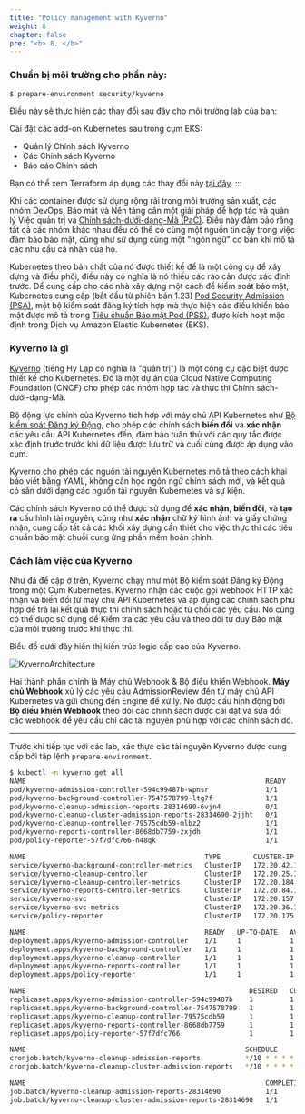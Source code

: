 ```yaml
---
title: "Policy management with Kyverno"
weight: 8
chapter: false
pre: "<b> 8. </b>"
---
```


### Chuẩn bị môi trường cho phần này:

```bash timeout=300 wait=30
$ prepare-environment security/kyverno
```

Điều này sẽ thực hiện các thay đổi sau đây cho môi trường lab của bạn:

Cài đặt các add-on Kubernetes sau trong cụm EKS:

- Quản lý Chính sách Kyverno
- Các Chính sách Kyverno
- Báo cáo Chính sách

Bạn có thể xem Terraform áp dụng các thay đổi này [tại đây](https://github.com/aws-samples/eks-workshop-v2/tree/main/manifests/modules/security/kyverno/.workshop/terraform).
:::

Khi các container được sử dụng rộng rãi trong môi trường sản xuất, các nhóm DevOps, Bảo mật và Nền tảng cần một giải pháp để hợp tác và quản lý Việc quản trị và [Chính sách-dưới-dạng-Mã (PaC)](https://aws.github.io/aws-eks-best-practices/security/docs/pods/#policy-as-code-pac). Điều này đảm bảo rằng tất cả các nhóm khác nhau đều có thể có cùng một nguồn tin cậy trong việc đảm bảo bảo mật, cũng như sử dụng cùng một "ngôn ngữ" cơ bản khi mô tả các nhu cầu cá nhân của họ.

Kubernetes theo bản chất của nó được thiết kế để là một công cụ để xây dựng và điều phối, điều này có nghĩa là nó thiếu các rào cản được xác định trước. Để cung cấp cho các nhà xây dựng một cách để kiểm soát bảo mật, Kubernetes cung cấp (bắt đầu từ phiên bản 1.23) [Pod Security Admission (PSA)](https://kubernetes.io/docs/concepts/security/pod-security-admission/), một bộ kiểm soát đăng ký tích hợp mà thực hiện các điều khiển bảo mật được mô tả trong [Tiêu chuẩn Bảo mật Pod (PSS)](https://kubernetes.io/docs/concepts/security/pod-security-standards/), được kích hoạt mặc định trong Dịch vụ Amazon Elastic Kubernetes (EKS).

### Kyverno là gì

[Kyverno](https://kyverno.io/) (tiếng Hy Lạp có nghĩa là "quản trị") là một công cụ đặc biệt được thiết kế cho Kubernetes. Đó là một dự án của Cloud Native Computing Foundation (CNCF) cho phép các nhóm hợp tác và thực thi Chính sách-dưới-dạng-Mã.

Bộ động lực chính của Kyverno tích hợp với máy chủ API Kubernetes như [Bộ kiểm soát Đăng ký Động](https://kubernetes.io/docs/reference/access-authn-authz/extensible-admission-controllers/), cho phép các chính sách **biến đổi** và **xác nhận** các yêu cầu API Kubernetes đến, đảm bảo tuân thủ với các quy tắc được xác định trước trước khi dữ liệu được lưu trữ và cuối cùng được áp dụng vào cụm.

Kyverno cho phép các nguồn tài nguyên Kubernetes mô tả theo cách khai báo viết bằng YAML, không cần học ngôn ngữ chính sách mới, và kết quả có sẵn dưới dạng các nguồn tài nguyên Kubernetes và sự kiện.

Các chính sách Kyverno có thể được sử dụng để **xác nhận**, **biến đổi**, và **tạo ra** cấu hình tài nguyên, cũng như **xác nhận** chữ ký hình ảnh và giấy chứng nhận, cung cấp tất cả các khối xây dựng cần thiết cho việc thực thi các tiêu chuẩn bảo mật chuỗi cung ứng phần mềm hoàn chỉnh.

### Cách làm việc của Kyverno

Như đã đề cập ở trên, Kyverno chạy như một Bộ kiểm soát Đăng ký Động trong một Cụm Kubernetes. Kyverno nhận các cuộc gọi webhook HTTP xác nhận và biến đổi từ máy chủ API Kubernetes và áp dụng các chính sách phù hợp để trả lại kết quả thực thi chính sách hoặc từ chối các yêu cầu. Nó cũng có thể được sử dụng để Kiểm tra các yêu cầu và theo dõi tư duy Bảo mật của môi trường trước khi thực thi.

Biểu đồ dưới đây hiển thị kiến trúc logic cấp cao của Kyverno.

![KyvernoArchitecture](assets/ky-arch.png)

Hai thành phần chính là Máy chủ Webhook & Bộ điều khiển Webhook. **Máy chủ Webhook** xử lý các yêu cầu AdmissionReview đến từ máy chủ API Kubernetes và gửi chúng đến Engine để xử lý. Nó được cấu hình động bởi **Bộ điều khiển Webhook** theo dõi các chính sách được cài đặt và sửa đổi các webhook để yêu cầu chỉ các tài nguyên phù hợp với các chính sách đó.

---

Trước khi tiếp tục với các lab, xác thực các tài nguyên Kyverno được cung cấp bởi tập lệnh `prepare-environment`.

```bash
$ kubectl -n kyverno get all
NAME                                                           READY   STATUS      RESTARTS   AGE
pod/kyverno-admission-controller-594c99487b-wpnsr              1/1     Running     0          8m15s
pod/kyverno-background-controller-7547578799-ltg7f             1/1     Running     0          8m15s
pod/kyverno-cleanup-admission-reports-28314690-6vjn4           0/1     Completed   0          3m20s
pod/kyverno-cleanup-cluster-admission-reports-28314690-2jjht   0/1     Completed   0          3m20s
pod/kyverno-cleanup-controller-79575cdb59-mlbz2                1/1     Running     0          8m15s
pod/kyverno-reports-controller-8668db7759-zxjdh                1/1     Running     0          8m15s
pod/policy-reporter-57f7dfc766-n48qk                           1/1     Running     0          7m53s

NAME                                            TYPE        CLUSTER-IP       EXTERNAL-IP   PORT(S)    AGE
service/kyverno-background-controller-metrics   ClusterIP   172.20.42.104    <none>        8000/TCP   8m16s
service/kyverno-cleanup-controller              ClusterIP   172.20.25.127    <none>        443/TCP    8m16s
service/kyverno-cleanup-controller-metrics      ClusterIP   172.20.184.34    <none>        8000/TCP   8m16s
service/kyverno-reports-controller-metrics      ClusterIP   172.20.84.109    <none>        8000/TCP   8m16s
service/kyverno-svc                             ClusterIP   172.20.157.100   <none>        443/TCP    8m16s
service/kyverno-svc-metrics                     ClusterIP   172.20.36.168    <none>        8000/TCP   8m16s
service/policy-reporter                         ClusterIP   172.20.175.164   <none>        8080/TCP   7m53s

NAME                                            READY   UP-TO-DATE   AVAILABLE   AGE
deployment.apps/kyverno-admission-controller    1/1     1            1           8m16s
deployment.apps/kyverno-background-controller   1/1     1            1           8m16s
deployment.apps/kyverno-cleanup-controller      1/1     1            1           8m16s
deployment.apps/kyverno-reports-controller      1/1     1            1           8m16s
deployment.apps/policy-reporter                 1/1     1            1           7m53s

NAME                                                       DESIRED   CURRENT   READY   AGE
replicaset.apps/kyverno-admission-controller-594c99487b    1         1         1       8m16s
replicaset.apps/kyverno-background-controller-7547578799   1         1         1       8m16s
replicaset.apps/kyverno-cleanup-controller-79575cdb59      1         1         1       8m16s
replicaset.apps/kyverno-reports-controller-8668db7759      1         1         1       8m16s
replicaset.apps/policy-reporter-57f7dfc766                 1         1         1       7m53s

NAME                                                      SCHEDULE       SUSPEND   ACTIVE   LAST SCHEDULE   AGE
cronjob.batch/kyverno-cleanup-admission-reports           */10 * * * *   False     0        3m20s           8m16s
cronjob.batch/kyverno-cleanup-cluster-admission-reports   */10 * * * *   False     0        3m20s           8m16s

NAME                                                           COMPLETIONS   DURATION   AGE
job.batch/kyverno-cleanup-admission-reports-28314690           1/1           13s        3m20s
job.batch/kyverno-cleanup-cluster-admission-reports-28314690   1/1           10s        3m20s
```